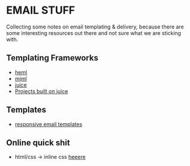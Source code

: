 # EMAIL STUFF

Collecting some notes on email templating & delivery, because there are some interesting resources out there and not sure what we are sticking with.

## Templating Frameworks

* [heml](https://heml.io/)
* [mjml](https://github.com/mjmlio/mjml)
* [juice](https://github.com/Automattic/juice)
* [Projects built on juice](https://github.com/Automattic/juice/blob/master/PROJECTS.md)

## Templates
* [responsive email templates](https://github.com/leemunroe/responsive-html-email-template)

## Online quick shit

* html/css -> inline css [heeere](https://htmlemail.io/inline/)

